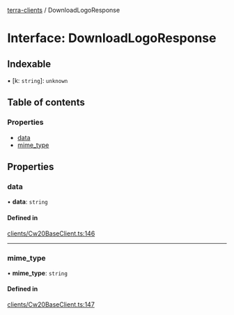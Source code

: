 [terra-clients](../README.md) / DownloadLogoResponse

# Interface: DownloadLogoResponse

## Indexable

▪ [k: `string`]: `unknown`

## Table of contents

### Properties

- [data](DownloadLogoResponse.md#data)
- [mime\_type](DownloadLogoResponse.md#mime_type)

## Properties

### data

• **data**: `string`

#### Defined in

[clients/Cw20BaseClient.ts:146](https://github.com/octalmage/terra-clients/blob/fbc54ed/clients/Cw20BaseClient.ts#L146)

___

### mime\_type

• **mime\_type**: `string`

#### Defined in

[clients/Cw20BaseClient.ts:147](https://github.com/octalmage/terra-clients/blob/fbc54ed/clients/Cw20BaseClient.ts#L147)
